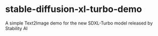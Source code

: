 # stable-diffusion-xl-turbo-demo
A simple Text2Image demo for the new SDXL-Turbo model released by Stability AI
